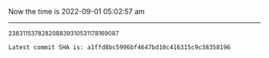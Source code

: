 Now the time is 2022-09-01 05:02:57 am

---

<small>238311537828208839310531178169087</small>

```txt
Latest commit SHA is: a1ffd8bc5996bf4647bd10c416315c9c38358196
```
